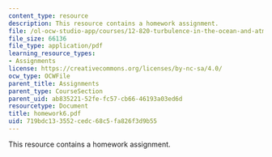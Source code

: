 ```yaml
---
content_type: resource
description: This resource contains a homework assignment.
file: /ol-ocw-studio-app/courses/12-820-turbulence-in-the-ocean-and-atmosphere-spring-2006/719bdc133552cedc68c5fa826f3d9b55_homework6.pdf
file_size: 66136
file_type: application/pdf
learning_resource_types:
- Assignments
license: https://creativecommons.org/licenses/by-nc-sa/4.0/
ocw_type: OCWFile
parent_title: Assignments
parent_type: CourseSection
parent_uid: ab835221-52fe-fc57-cb66-46193a03ed6d
resourcetype: Document
title: homework6.pdf
uid: 719bdc13-3552-cedc-68c5-fa826f3d9b55
---
```

This resource contains a homework assignment.